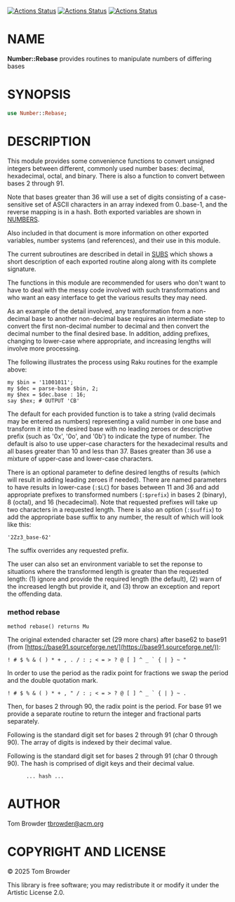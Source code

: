 [![Actions Status](https://github.com/tbrowder/Number-Rebase/actions/workflows/linux.yml/badge.svg)](https://github.com/tbrowder/Number-Rebase/actions) [![Actions Status](https://github.com/tbrowder/Number-Rebase/actions/workflows/macos.yml/badge.svg)](https://github.com/tbrowder/Number-Rebase/actions) [![Actions Status](https://github.com/tbrowder/Number-Rebase/actions/workflows/windows.yml/badge.svg)](https://github.com/tbrowder/Number-Rebase/actions)

NAME
====

**Number::Rebase** provides routines to manipulate numbers of differing bases

SYNOPSIS
========

```raku
use Number::Rebase;
```

DESCRIPTION
===========

This module provides some convenience functions to convert unsigned integers between different, commonly used number bases: decimal, hexadecimal, octal, and binary. There is also a function to convert between bases 2 through 91.

Note that bases greater than 36 will use a set of digits consisting of a case-sensitive set of ASCII characters in an array indexed from 0..base-1, and the reverse mapping is in a hash. Both exported variables are shown in [NUMBERS](../docs/NUMBERS.md).

Also included in that document is more information on other exported variables, number systems (and references), and their use in this module.

The current subroutines are described in detail in [SUBS](../docs/SUBS.md) which shows a short description of each exported routine along along with its complete signature.

The functions in this module are recommended for users who don't want to have to deal with the messy code involved with such transformations and who want an easy interface to get the various results they may need.

As an example of the detail involved, any transformation from a non-decimal base to another non-decimal base requires an intermediate step to convert the first non-decimal number to decimal and then convert the decimal number to the final desired base. In addition, adding prefixes, changing to lower-case where appropriate, and increasing lengths will involve more processing.

The following illustrates the process using Raku routines for the example above:

    my $bin = '11001011';
    my $dec = parse-base $bin, 2;
    my $hex = $dec.base : 16;
    say $hex; # OUTPUT 'CB'

The default for each provided function is to take a string (valid decimals may be entered as numbers) representing a valid number in one base and transform it into the desired base with no leading zeroes or descriptive prefix (such as '0x', '0o', and '0b') to indicate the type of number. The default is also to use upper-case characters for the hexadecimal results and all bases greater than 10 and less than 37. Bases greater than 36 use a mixture of upper-case and lower-case characters.

There is an optional parameter to define desired lengths of results (which will result in adding leading zeroes if needed). There are named parameters to have results in lower-case (`:$LC`) for bases between 11 and 36 and add appropriate prefixes to transformed numbers (`:$prefix`) in bases 2 (binary), 8 (octal), and 16 (hecadecimal). Note that requested prefixes will take up two characters in a requested length. There is also an option (`:$suffix`) to add the appropriate base suffix to any number, the result of which will look like this:

    '2Zz3_base-62'

The suffix overrides any requested prefix.

The user can also set an environment variable to set the reponse to situations where the transformed length is greater than the requested length: (1) ignore and provide the required length (the default), (2) warn of the increased length but provide it, and (3) throw an exception and report the offending data.

### method rebase

    method rebase() returns Mu

The original extended character set (29 more chars) after base62 to base91 (from [https://base91.sourceforge.net/](https://base91.sourceforge.net/)):

    ! # $ % & ( ) * + , . / : ; < = > ? @ [ ] ^ _ ` { | } ~ "

In order to use the period as the radix point for fractions we swap the period and the double quotation mark.

    ! # $ % & ( ) * + , " / : ; < = > ? @ [ ] ^ _ ` { | } ~ .

Then, for bases 2 through 90, the radix point is the period. For base 91 we provide a separate routine to return the integer and fractional parts separately.

Following is the standard digit set for bases 2 through 91 (char 0 through 90). The array of digits is indexed by their decimal value.

Following is the standard digit set for bases 2 through 91 (char 0 through 90). The hash is comprised of digit keys and their decimal value.

          ... hash ...

AUTHOR
======

Tom Browder <tbrowder@acm.org>

COPYRIGHT AND LICENSE
=====================

© 2025 Tom Browder

This library is free software; you may redistribute it or modify it under the Artistic License 2.0.


